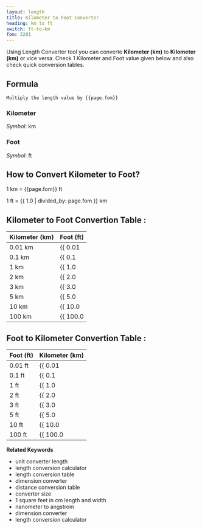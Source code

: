 ```yaml
---
layout: length
title: Kilometer to Foot Converter
heading: km to ft
switch: ft-to-km
fom: 3281
---
```


Using Length Converter tool you can converte **Kilometer (km)** to **Kilometer (km)** or vice versa. Check 1 Kilometer and Foot value given below and also check quick conversion tables.

## Formula
`Multiply the length value by {{page.fom}}`

### Kilometer
*Symbol*: km

### Foot
*Symbol*: ft

## How to Convert Kilometer to Foot?
1 km = {{page.fom}} ft

1 ft = {{ 1.0 | divided_by: page.fom }} km

## Kilometer to Foot Convertion Table :

| Kilometer (km) | Foot (ft) |
| ---- | ---- |
| 0.01 km | {{ 0.01 | times: page.fom | round: 12 }} ft |
| 0.1 km | {{ 0.1 | times: page.fom | round: 12 }} ft |
| 1 km | {{ 1.0 | times: page.fom | round: 12 }} ft |
| 2 km | {{ 2.0 | times: page.fom | round: 12 }} ft |
| 3 km | {{ 3.0 | times: page.fom | round: 12 }} ft |
| 5 km | {{ 5.0 | times: page.fom | round: 12 }} ft |
| 10 km | {{ 10.0 | times: page.fom | round: 12 }} ft |
| 100 km | {{ 100.0 | times: page.fom | round: 12 }} ft |

## Foot to Kilometer Convertion Table :

| Foot (ft) | Kilometer (km) |
| ---- | ---- |
| 0.01 ft | {{ 0.01 | divided_by: page.fom | round: 12 }} km |
| 0.1 ft | {{ 0.1 | divided_by: page.fom | round: 12 }} km |
| 1 ft | {{ 1.0 | divided_by: page.fom | round: 12 }} km |
| 2 ft | {{ 2.0 | divided_by: page.fom | round: 12 }} km |
| 3 ft | {{ 3.0 | divided_by: page.fom | round: 12 }} km |
| 5 ft | {{ 5.0 | divided_by: page.fom | round: 12 }} km |
| 10 ft | {{ 10.0 | divided_by: page.fom | round: 12 }} km |
| 100 ft | {{ 100.0 | divided_by: page.fom | round: 12 }} km |

<script>
selectInput[8].selected = true
selectOutput[5].selected = true
</script>

  **Related Keywords**

  <ul class='relatedKeyword'>
    <li>unit converter length</li>
    <li>length conversion calculator</li>
    <li>length conversion table</li>
    <li>dimension converter</li>
    <li>distance conversion table</li>
    <li>converter size</li>
    <li>1 square feet in cm length and width</li>
    <li>nanometer to angstrom</li>
    <li>dimension converter</li>
    <li>length conversion calculator</li>
  </ul>
  